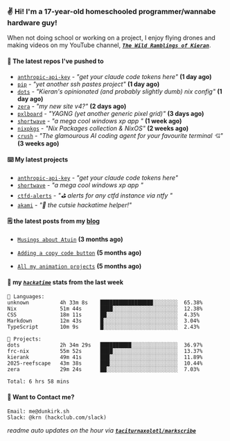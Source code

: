 ### ✌️ Hi! I'm a 17-year-old homeschooled programmer/wannabe hardware guy!

When not doing school or working on a project, I enjoy flying drones and making videos on my YouTube channel, [**_`The Wild Ramblings of Kieran`_**](https://youtube.com/@kieran.rambles).

#### 👷 The latest repos I've pushed to

- [`anthropic-api-key`](https://github.com/taciturnaxolotl/anthropic-api-key) - _"get your claude code tokens here"_ **(1 day ago)**
- [`pip`](https://github.com/taciturnaxolotl/pip) - _"yet another ssh pastes project"_ **(1 day ago)**
- [`dots`](https://github.com/taciturnaxolotl/dots) - _"Kieran's opinionated (and probably slightly dumb) nix config"_ **(1 day ago)**
- [`zera`](https://github.com/taciturnaxolotl/zera) - _"my new site v4?"_ **(2 days ago)**
- [`pxlboard`](https://github.com/taciturnaxolotl/pxlboard) - _"YAGNG (yet another generic pixel grid)"_ **(3 days ago)**
- [`shortwave`](https://github.com/taciturnaxolotl/shortwave) - _"a mega cool windows xp app "_ **(1 week ago)**
- [`nixpkgs`](https://github.com/NixOS/nixpkgs) - _"Nix Packages collection & NixOS"_ **(2 weeks ago)**
- [`crush`](https://github.com/charmbracelet/crush) - _"The glamourous AI coding agent for your favourite terminal 💘"_ **(3 weeks ago)**

#### ⌨️ My latest projects

- [`anthropic-api-key`](https://github.com/taciturnaxolotl/anthropic-api-key) - _"get your claude code tokens here"_
- [`shortwave`](https://github.com/taciturnaxolotl/shortwave) - _"a mega cool windows xp app "_
- [`ctfd-alerts`](https://github.com/taciturnaxolotl/ctfd-alerts) - _"⛳ alerts for any ctfd instance via ntfy "_
- [`akami`](https://github.com/taciturnaxolotl/akami) - _"🌷 the cutsie hackatime helper!"_

#### 🗒️ the latest posts from my [blog](https://dunkirk.sh)

- [`Musings about Atuin`](https://dunkirk.sh/blog/atuin/) **(3 months ago)**

- [`Adding a copy code button`](https://dunkirk.sh/blog/adding-a-copy-button/) **(5 months ago)**

- [`All my animation projects`](https://dunkirk.sh/blog/my-animations/) **(5 months ago)**



#### 📡 my [_`hackatime`_](https://waka.hackclub.com) stats from the last week

```text
💾 Languages:
unknown          4h 33m 8s    █████████████████░░░░░░░░  65.38%
Nix              51m 44s      ████░░░░░░░░░░░░░░░░░░░░░  12.38%
CSS              18m 11s      ██░░░░░░░░░░░░░░░░░░░░░░░  4.35%
Markdown         12m 43s      █░░░░░░░░░░░░░░░░░░░░░░░░  3.04%
TypeScript       10m 9s       █░░░░░░░░░░░░░░░░░░░░░░░░  2.43%

💼 Projects:
dots             2h 34m 29s   ██████████░░░░░░░░░░░░░░░  36.97%
frc-nix          55m 52s      ████░░░░░░░░░░░░░░░░░░░░░  13.37%
kierank          49m 41s      ███░░░░░░░░░░░░░░░░░░░░░░  11.89%
2025-reefscape   43m 38s      ███░░░░░░░░░░░░░░░░░░░░░░  10.44%
zera             29m 24s      ██░░░░░░░░░░░░░░░░░░░░░░░  7.03%

Total: 6 hrs 58 mins
```

#### 📮 Want to Contact me?

```text
Email: me@dunkirk.sh
Slack: @krn (hackclub.com/slack)
```

_readme auto updates on the hour via [**`taciturnaxolotl/markscribe`**](https://github.com/taciturnaxolotl/markscribe)_

